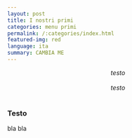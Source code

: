 ```yaml
---
layout: post
title: I nostri primi
categories: menu primi
permalink: /:categories/index.html
featured-img: red
language: ita
summary: CAMBIA ME
---
```


<html>
<body>
<center><i>testo</i></center>
<br> 
<center><i>testo</i></center>
<br> 



### Testo
bla bla
<br> 
<br> 














